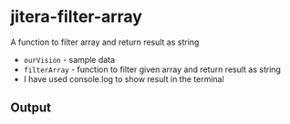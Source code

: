 # jitera-filter-array

A function to filter array and return result as string

- `ourVision` - sample data
- `filterArray` - function to filter given array and return result as string
-  I have used console.log to show result in the terminal

## Output

